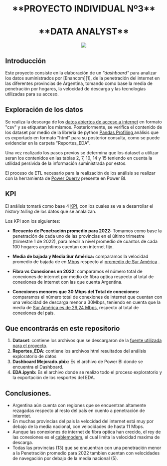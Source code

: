 <h1 align=center> **PROYECTO INDIVIDUAL Nº3**</h1>
<h1 align=center> **DATA ANALYST** </h1>

<p align=center><img src=https://d31uz8lwfmyn8g.cloudfront.net/Assets/logo-henry-white-lg.png><p>

## **Introducción**

Este proyecto consiste en la elaboración de un _"dashboard"_ para analizar los datos suministrados por [Enancom][1], de la penetración del internet en las diferentes provincias de Argentina, tomando como base la media de penetración por hogares, la velocidad de descarga y las tecnologías utilizadas para su acceso.

## Exploración de los datos

Se realiza la descarga de los [datos abiertos de acceso a internet](https://datosabiertos.enacom.gob.ar/dashboards/20000/acceso-a-internet/ "datos abiertos") en formato "csv" y se etiquetan los mismos. Posteriormente, se verifica el contenido de los dataset por medio de la libreria de python [Pandas Profiling](https://pypi.org/project/pandas-profiling/ "Pandas Profiling"),análisis que es exportado en formato "html" para su posterior consulta, como se puede evidenciar en la carpeta "Reportes_EDA".

Una vez realizado los pasos previos se determina que los dataset a utilizar seran los contenidos en las tablas 2, 7, 10, 14 y 15 teniendo en cuenta la utilidad persivida de la información suministrada por estos.

El proceso de ETL necesario para la realización de los análisis se realizar con la herramienta de [Power Querry](https://support.microsoft.com/es-es/office/acerca-de-power-query-en-excel-7104fbee-9e62-4cb9-a02e-5bfb1a6c536a "Power Querry") presente en Power BI.

## KPI

El análisis tomará como base 4 [KPI](https://es.wikipedia.org/wiki/Indicador_clave_de_rendimiento "KPI"), con los cuales se va a desarrollar el _history telling_ de los datos que se analaizan.

Los KPI son los siguientes:

- **Recuento de Penetración promedio para 2022:** Tomamos como base la penetración de cada uno de las provincias en el último trimestre (trimestre 1 de 2022), para medir a nivel promedio de cuantos de cada 100 hogares argentinos cuentan con internet fijo.

- **Media de bajada y Media Sur América:** comparamos la velocidad promedio de bajada de en [Mbps](https://es.wikipedia.org/wiki/Megabit_por_segundo "Mbps") respecto al [promedio de Sur América](https://www.cable.co.uk/broadband/speed/worldwide-speed-league/#regions "promedio de Sur América") .

- **Fibra vs Conexiones en 2022:** comparamos el número total de conexiones de internet por medio de fibra optica respecto al total de conexiones de internet con las que cuenta Argentina.

- **Conexiones menores que 30 Mbps del Total de conexiones:** comparamos el número total de conexiones de internet que cuentan con una velocidad de descarga menor a 30Mbps, teniendo en cuenta que la media de [Sur América es de 29,24 Mbps](https://www.cable.co.uk/broadband/speed/worldwide-speed-league/#regions "Sur América es de 29,24 Mbps"), respecto al total de conexiones del país.

## Que encontrarás en este repositorio

1. **Dataset**: contiene los archivos que se descargaron de la [fuente utilizada para el proyecto](https://datosabiertos.enacom.gob.ar/dashboards/20000/acceso-a-internet/ "fuente utilizada para el proyecto").
2. **Reportes_EDA**: contiene los archivos html resultados del análisis exploratorio de datos
3. **Dashboard Mejorado.pbix:** Es el archivo de Power BI donde se encuentra el Dashboard.
4. **EDA.ipynb:** Es el archivo donde se realizo todo el proceso exploratorio y la exportación de los resportes del EDA.

## Conclusiones.

- Argentina aún cuenta con regiones que se encuentran altamente rezagadas respecto al resto del país en cuento a penetración de interntet.
- En muchas provincias del pais la velocidad del internet está muy por debajo de la media nacional, con velocidades de hasta 11 Mbps.
- Aunque las conexiones de internet de fibra optica han crecido, el rey de las conexiones es el [cablemodem](https://es.wikipedia.org/wiki/Cablem%C3%B3dem "cablemodem"), el cual limita la velocidad maxima de descarga.
- Todas las provincias (13) que se encuentran con una penetración menor a la Penetración promedio para 2022 tambien cuentan con velocidades de navegación por debajo de la media nacional (5).
